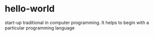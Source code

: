 # hello-world
start-up traditional in computer programming.
It helps to begin with a particular programming language
